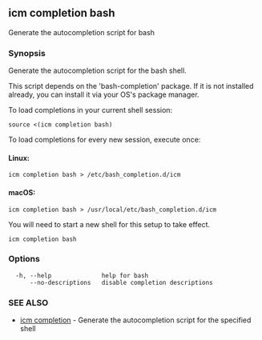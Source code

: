 ## icm completion bash

Generate the autocompletion script for bash

### Synopsis

Generate the autocompletion script for the bash shell.

This script depends on the 'bash-completion' package.
If it is not installed already, you can install it via your OS's package manager.

To load completions in your current shell session:

	source <(icm completion bash)

To load completions for every new session, execute once:

#### Linux:

	icm completion bash > /etc/bash_completion.d/icm

#### macOS:

	icm completion bash > /usr/local/etc/bash_completion.d/icm

You will need to start a new shell for this setup to take effect.


```
icm completion bash
```

### Options

```
  -h, --help              help for bash
      --no-descriptions   disable completion descriptions
```

### SEE ALSO

* [icm completion](icm_completion.md)	 - Generate the autocompletion script for the specified shell

